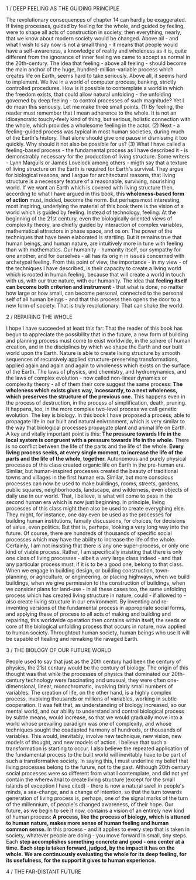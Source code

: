 1 / DEEP FEELING AS THE GUIDING PRINCIPLE

The revolutionary consequences of chapter 14 can hardly be exaggerated. If living processes, guided by feeling for the whole, and guided by feeling, were to shape all acts of construction in society, then everything, nearly, that we know about modern society would be changed. Above all - and what I wish to say now is not a small thing - it means that people would have a self-awareness, a knowledge of reality and wholeness as it is, quite different from the ignorance of inner feeling we came to accept as normal in the 20th-century.
 The idea that feeling - above all feeling - should become the main anchor of the huge, hundred-million-variable process which creates life on Earth, seems hard to take seriously.
 Above all, it seems hard to implement. We live in a world of computer process, banking,  strictly controlled procedures. How is it possible to contemplate a world in which the freedom exists, that could allow natural unfolding - the unfolding governed by deep feeling - to control processes of such magnitude?
 Yet I do mean this seriously. Let me make three small points.
  (1) By feeling, the reader must remember that I mean adherence to the whole. It is not an idiosyncratic touchy-feely kind of thing, but serious, holistic connection with the whole, which provides a wholesome feeling in the actor.
  (2) Next - a feeling-guided process was typical in most human societies, during much of the Earth's history. That alone should give one pause in dismissing it too quickly. Why should it not also  be possible for us?
  (3) What I have called a feeling-based process - the fundamental process as I have described it - is demonstrably necessary for the production of living structure.
 Some writers - Lynn Marguils or James Lovelock among others - migth say that a texture of living structure on the Earth is required for Earth's survival. They argue for biological reasons, and I argue for architectural reasons, that living structure is a necessary feature of a reasonable, surviving, nourishing world. If we want an Earth which is covered with living structure then, according to what I have argued in this book, this **wholeness-based form of action** must, indded, become the norm.
  But perhaps most interesting, most inspiring, underlying the material of this book there is the vision of a world which is guided by feeling. Instead of technology, feeling: At the beginning of the 21st century, even the biologically oriented views of complexity theory, are chiefly guided by interaction of complex variables, mathematical attractors in phase space, and os on. The power of the techniques that have been elaborated  is startling. But it remains true that human beings, and human nature, are intuitively more in tune with feeling than with mathematics. Our humanity - humanity itself, our sympathy for one another, and for ourselves - all has its origin in issues concerned with archetypal feeling. From this point of view, the importance - in my view - of the techniques I have described, is their capacity to create a living world which is rooted in human feeling, because that will create a world in touch with us, with our true nature, with our humanity. The idea that **feeling itself can become both criterion and instrument** - that what is done, no matter how large or how small, can become personal, connected to the personal self of all human beings - and that this process then opens the door to a new form of society. That is truly revolutionary. That can shake the world.

2 / REPAIRING THE WHOLE

I hope I have succeeded at least this far: That the reader of this book has begun to appreciate the possibility that in the future, a new form of building and planning process must come to exist worldwide, in the sphere of human creation, and in the disciplines by which we shape the Earth and our built world upon the Earth.
Nature is able to create living structure by smooth sequences of recursively applied structure-preserving transformations, applied again and again and again to wholeness which exists on the surface of the Earth. The laws of physics, and chemistry, and hydromynamics, and the laws of complex evolution - now called non-linear dynamics or complexity theory - all of them their core suggest the same process: **The wholeness which exists gives way, incessantly, to a next wholeness, which preserves the structure of the previous one.** This happens even in the process of destruction, in the process of simplification, death, pruning. It happens, too, in the more complex two-level process we call genetic evolution.
 The key is biology. In this book I have proposed a process, able to propagate life in our built and natural enivronment, which is very similar to the way that biological processes propagate plant and animal life on Earth. A key and vitally important point is this: **The pressure towards life in the local system is congruent with a pressure towards life in the whole.** There is no conflict between the life of the parts and the life of the whole. **Every living process seeks, at every single moment, to increase the life of the parts and the life of the whole, together.**
  Autonomous and purely physical processes of this class created organic life on Earth in the pre-human era. Simliar, but human-inspired processes created the beauty of traditional towns and villages in the first human era. Similar, but more conscious processes can now be used to make buildings, rooms, streets, gardens, public squares, neighborhoods, landscape, and wilderness, even objects of daily use in our world. That, I believe, is what will come to pass in the second human era which is now just beginning.
  In principle, living processes of this class might then also be used to create everyghing else. They might, for instance, one day even be used as the processes for building human institutions, famaily discussions, for choices, for decisions of value, even politics. But that is, perhaps, looking a very long way into the future.
 Of course, there are hundreds of thousands of specific social processes which may have the ability to increase the life of the whole. Certainly, I am not insisting that there is any one super-process, or only one kind of viable process. Rather, I am specifically insisting that there is only one class of living processes - albeit a very large class indeed - and that any particular process must, if it is to be a good one, belong to that class.
  When we engage in building design, or building construction, town-planning, or agriculture, or engineering, or placing highways, when we build buildings, when we give permission to the construction of buildings, when we consider plans for land-use - in all these cases too, the same unfolding process which has created living structure in nature, could - if allowed to - also create living structure in our environment.
   By inventing and re-inventing versions of the fundamental process in appropriate social forms, and applying these of process to all acts of making and building and repairing, this worldwide operation then contains within itself, the seeds or core of the biological unfolding process that occurs in nature, now applied to human society. Throughtout human society, human beings who use it will be capable of healing and remaking the ravaged  Earth.

3 / THE BIOLOGY OF OUR FUTURE WORLD

People used to say that just as the 20th century had been the century of physics, the 21st century would be the century of biology. The origin of this thought was that while the processes of physics that dominated our 20th-century technology were fascinating and unusual, they were often one-dimensional, linear, monochromatic, involving fairly small numbers of variables. The creation of life, on the other hand, is a highly complex process, involving thousands or millions of variables, working in subtle cooperation. It was felt that, as understanding of biology increased, so our mental world, and our ability to understand and control biological process by subtle means, would increase, so that we would gradually move into a world whose prevailing paradigm was one of complexity, and whose techniques sought the coadapted harmony of hundreds, or thousands of variables. This would, inevitably, involve new technique, new vision, new models of thought, and new models of action.
 I believe that such a transformation is starting to occur. I also believe the repeated application of the fundamental process to the built world will inevitably have to be part of such a transformative society. In saying this, I must underline my belief that living processes belong to the furure, not to the past. Although 20th century social processes were so different from what I contemplate, and did not yet contain the wherewithal  to create living structure (except for the small islands of exception I have cited) - there is now a natural swell in people's minds, a sea-change, and a change of intention, so that the turn towards generation of living process is, perhaps, one of the signal marks of the turn of the millennium, of people's changed awareness, of their hope.
  Our future, as we begin to see it now, contains a vision of an entirely new kind of human process: **A process, like the process of biology, which is attuned to human nature, makes more sense of human feeling and human common sense.** In this process - and it applies to every step that is taken in society, whatever people are doing - you move forward in small, tiny steps. Each **step accomplishes something concrete and good - one center at a time.** **Each step is taken forward, judged, by the impact it has on the whole.** **We are continuously evaluating the whole for its deep feeling, for its usefulness, for the support it gives to human experience.**

4 / THE FAR-DISTANT FUTURE